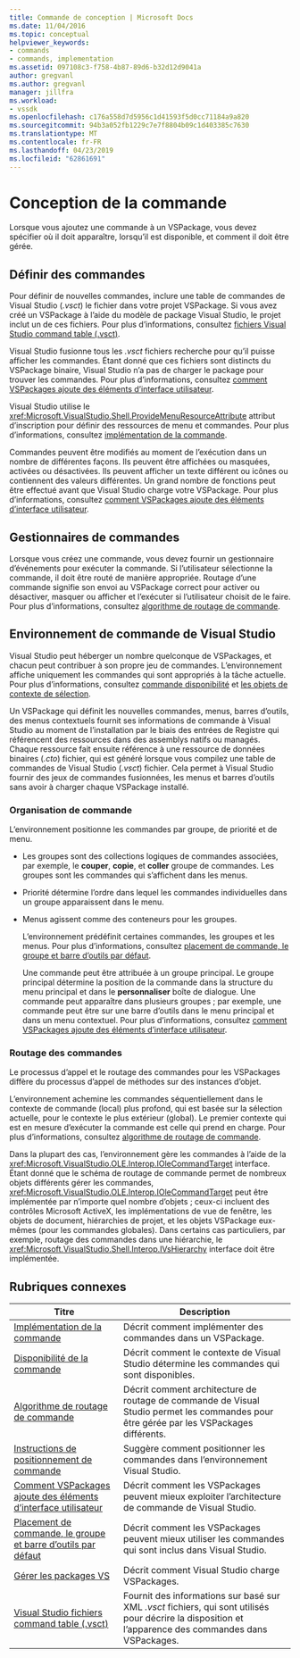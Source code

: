 ```yaml
---
title: Commande de conception | Microsoft Docs
ms.date: 11/04/2016
ms.topic: conceptual
helpviewer_keywords:
- commands
- commands, implementation
ms.assetid: 097108c3-f758-4b87-89d6-b32d12d9041a
author: gregvanl
ms.author: gregvanl
manager: jillfra
ms.workload:
- vssdk
ms.openlocfilehash: c176a558d7d5956c1d41593f5d0cc71184a9a820
ms.sourcegitcommit: 94b3a052fb1229c7e7f8804b09c1d403385c7630
ms.translationtype: MT
ms.contentlocale: fr-FR
ms.lasthandoff: 04/23/2019
ms.locfileid: "62861691"
---
```

# <a name="command-design"></a>Conception de la commande
Lorsque vous ajoutez une commande à un VSPackage, vous devez spécifier où il doit apparaître, lorsqu’il est disponible, et comment il doit être gérée.

## <a name="define-commands"></a>Définir des commandes
 Pour définir de nouvelles commandes, inclure une table de commandes de Visual Studio (*.vsct*) le fichier dans votre projet VSPackage. Si vous avez créé un VSPackage à l’aide du modèle de package Visual Studio, le projet inclut un de ces fichiers. Pour plus d’informations, consultez [fichiers Visual Studio command table (.vsct)](../../extensibility/internals/visual-studio-command-table-dot-vsct-files.md).

 Visual Studio fusionne tous les *.vsct* fichiers recherche pour qu’il puisse afficher les commandes. Étant donné que ces fichiers sont distincts du VSPackage binaire, Visual Studio n’a pas de charger le package pour trouver les commandes. Pour plus d’informations, consultez [comment VSPackages ajoute des éléments d’interface utilisateur](../../extensibility/internals/how-vspackages-add-user-interface-elements.md).

 Visual Studio utilise le <xref:Microsoft.VisualStudio.Shell.ProvideMenuResourceAttribute> attribut d’inscription pour définir des ressources de menu et commandes. Pour plus d’informations, consultez [implémentation de la commande](../../extensibility/internals/command-implementation.md).

 Commandes peuvent être modifiés au moment de l’exécution dans un nombre de différentes façons. Ils peuvent être affichées ou masquées, activées ou désactivées. Ils peuvent afficher un texte différent ou icônes ou contiennent des valeurs différentes. Un grand nombre de fonctions peut être effectué avant que Visual Studio charge votre VSPackage. Pour plus d’informations, consultez [comment VSPackages ajoute des éléments d’interface utilisateur](../../extensibility/internals/how-vspackages-add-user-interface-elements.md).

## <a name="command-handlers"></a>Gestionnaires de commandes
 Lorsque vous créez une commande, vous devez fournir un gestionnaire d’événements pour exécuter la commande. Si l’utilisateur sélectionne la commande, il doit être routé de manière appropriée. Routage d’une commande signifie son envoi au VSPackage correct pour activer ou désactiver, masquer ou afficher et l’exécuter si l’utilisateur choisit de le faire. Pour plus d’informations, consultez [algorithme de routage de commande](../../extensibility/internals/command-routing-algorithm.md).

## <a name="visual-studio-command-environment"></a>Environnement de commande de Visual Studio
 Visual Studio peut héberger un nombre quelconque de VSPackages, et chacun peut contribuer à son propre jeu de commandes. L’environnement affiche uniquement les commandes qui sont appropriés à la tâche actuelle. Pour plus d’informations, consultez [commande disponibilité](../../extensibility/internals/command-availability.md) et [les objets de contexte de sélection](../../extensibility/internals/selection-context-objects.md).

 Un VSPackage qui définit les nouvelles commandes, menus, barres d’outils, des menus contextuels fournit ses informations de commande à Visual Studio au moment de l’installation par le biais des entrées de Registre qui référencent des ressources dans des assemblys natifs ou managés. Chaque ressource fait ensuite référence à une ressource de données binaires (*.cto*) fichier, qui est généré lorsque vous compilez une table de commandes de Visual Studio (*.vsct*) fichier. Cela permet à Visual Studio fournir des jeux de commandes fusionnées, les menus et barres d’outils sans avoir à charger chaque VSPackage installé.

### <a name="command-organization"></a>Organisation de commande
 L’environnement positionne les commandes par groupe, de priorité et de menu.

- Les groupes sont des collections logiques de commandes associées, par exemple, le **couper**, **copie**, et **coller** groupe de commandes. Les groupes sont les commandes qui s’affichent dans les menus.

- Priorité détermine l’ordre dans lequel les commandes individuelles dans un groupe apparaissent dans le menu.

- Menus agissent comme des conteneurs pour les groupes.

  L’environnement prédéfinit certaines commandes, les groupes et les menus. Pour plus d’informations, consultez [placement de commande, le groupe et barre d’outils par défaut](../../extensibility/internals/default-command-group-and-toolbar-placement.md).

  Une commande peut être attribuée à un groupe principal. Le groupe principal détermine la position de la commande dans la structure du menu principal et dans le **personnaliser** boîte de dialogue. Une commande peut apparaître dans plusieurs groupes ; par exemple, une commande peut être sur une barre d’outils dans le menu principal et dans un menu contextuel. Pour plus d’informations, consultez [comment VSPackages ajoute des éléments d’interface utilisateur](../../extensibility/internals/how-vspackages-add-user-interface-elements.md).

### <a name="command-routing"></a>Routage des commandes
 Le processus d’appel et le routage des commandes pour les VSPackages diffère du processus d’appel de méthodes sur des instances d’objet.

 L’environnement achemine les commandes séquentiellement dans le contexte de commande (local) plus profond, qui est basée sur la sélection actuelle, pour le contexte le plus extérieur (global). Le premier contexte qui est en mesure d’exécuter la commande est celle qui prend en charge. Pour plus d’informations, consultez [algorithme de routage de commande](../../extensibility/internals/command-routing-algorithm.md).

 Dans la plupart des cas, l’environnement gère les commandes à l’aide de la <xref:Microsoft.VisualStudio.OLE.Interop.IOleCommandTarget> interface. Étant donné que le schéma de routage de commande permet de nombreux objets différents gérer les commandes, <xref:Microsoft.VisualStudio.OLE.Interop.IOleCommandTarget> peut être implémentée par n’importe quel nombre d’objets ; ceux-ci incluent des contrôles Microsoft ActiveX, les implémentations de vue de fenêtre, les objets de document, hiérarchies de projet, et les objets VSPackage eux-mêmes (pour les commandes globales). Dans certains cas particuliers, par exemple, routage des commandes dans une hiérarchie, le <xref:Microsoft.VisualStudio.Shell.Interop.IVsHierarchy> interface doit être implémentée.

## <a name="related-topics"></a>Rubriques connexes

|Titre|Description|
|-----------|-----------------|
|[Implémentation de la commande](../../extensibility/internals/command-implementation.md)|Décrit comment implémenter des commandes dans un VSPackage.|
|[Disponibilité de la commande](../../extensibility/internals/command-availability.md)|Décrit comment le contexte de Visual Studio détermine les commandes qui sont disponibles.|
|[Algorithme de routage de commande](../../extensibility/internals/command-routing-algorithm.md)|Décrit comment architecture de routage de commande de Visual Studio permet les commandes pour être gérée par les VSPackages différents.|
|[Instructions de positionnement de commande](../../extensibility/internals/command-placement-guidelines.md)|Suggère comment positionner les commandes dans l’environnement Visual Studio.|
|[Comment VSPackages ajoute des éléments d’interface utilisateur](../../extensibility/internals/how-vspackages-add-user-interface-elements.md)|Décrit comment les VSPackages peuvent mieux exploiter l’architecture de commande de Visual Studio.|
|[Placement de commande, le groupe et barre d’outils par défaut](../../extensibility/internals/default-command-group-and-toolbar-placement.md)|Décrit comment les VSPackages peuvent mieux utiliser les commandes qui sont inclus dans Visual Studio.|
|[Gérer les packages VS](../../extensibility/managing-vspackages.md)|Décrit comment Visual Studio charge VSPackages.|
|[Visual Studio fichiers command table (.vsct)](../../extensibility/internals/visual-studio-command-table-dot-vsct-files.md)|Fournit des informations sur basé sur XML *.vsct* fichiers, qui sont utilisés pour décrire la disposition et l’apparence des commandes dans VSPackages.|